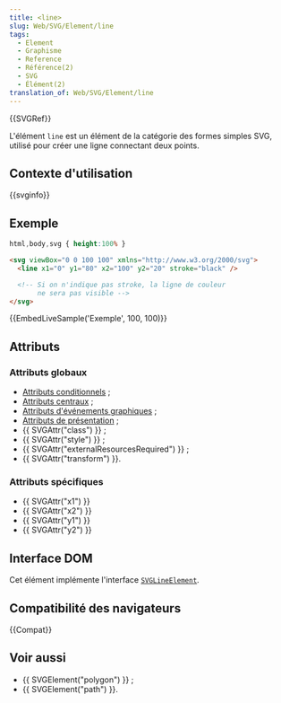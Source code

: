 ```yaml
---
title: <line>
slug: Web/SVG/Element/line
tags:
  - Element
  - Graphisme
  - Reference
  - Référence(2)
  - SVG
  - Élément(2)
translation_of: Web/SVG/Element/line
---
```


{{SVGRef}}

L'élément `line` est un élément de la catégorie des formes simples SVG, utilisé pour créer une ligne connectant deux points.

## Contexte d'utilisation

{{svginfo}}

## Exemple

```css hidden
html,body,svg { height:100% }
```

```html
<svg viewBox="0 0 100 100" xmlns="http://www.w3.org/2000/svg">
  <line x1="0" y1="80" x2="100" y2="20" stroke="black" />

  <!-- Si on n'indique pas stroke, la ligne de couleur
       ne sera pas visible -->
</svg>
```

{{EmbedLiveSample('Exemple', 100, 100)}}

## Attributs

### Attributs globaux

- [Attributs conditionnels](/fr/docs/Web/SVG/Attribute#Attributs_de_traitement_conditionnel)&nbsp;;
- [Attributs centraux](/fr/docs/Web/SVG/Attribute#Attributs_de_base)&nbsp;;
- [Attributs d'événements graphiques](/fr/docs/Web/SVG/Attribute#Attributs_d'.C3.A9v.C3.A9nement_graphique)&nbsp;;
- [Attributs de présentation](/fr/docs/Web/SVG/Attribute#Attributs_de_pr.C3.A9sentation)&nbsp;;
- {{ SVGAttr("class") }}&nbsp;;
- {{ SVGAttr("style") }}&nbsp;;
- {{ SVGAttr("externalResourcesRequired") }}&nbsp;;
- {{ SVGAttr("transform") }}.

### Attributs spécifiques

- {{ SVGAttr("x1") }}
- {{ SVGAttr("x2") }}
- {{ SVGAttr("y1") }}
- {{ SVGAttr("y2") }}

## Interface DOM

Cet élément implémente l'interface [`SVGLineElement`](/fr/DOM/SVGLineElement).

## Compatibilité des navigateurs

{{Compat}}

## Voir aussi

- {{ SVGElement("polygon") }}&nbsp;;
- {{ SVGElement("path") }}.
